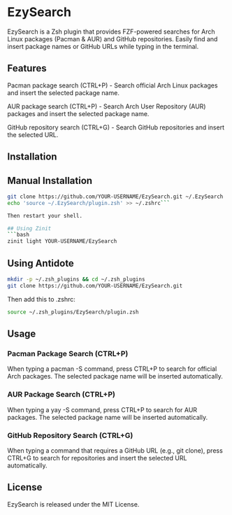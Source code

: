 # EzySearch

EzySearch is a Zsh plugin that provides FZF-powered searches for Arch Linux packages (Pacman & AUR) and GitHub repositories. Easily find and insert package names or GitHub URLs while typing in the terminal.

## Features

Pacman package search (CTRL+P) - Search official Arch Linux packages and insert the selected package name.

AUR package search (CTRL+P) - Search Arch User Repository (AUR) packages and insert the selected package name.

GitHub repository search (CTRL+G) - Search GitHub repositories and insert the selected URL.

## Installation

## Manual Installation

```bash
git clone https://github.com/YOUR-USERNAME/EzySearch.git ~/.EzySearch
echo 'source ~/.EzySearch/plugin.zsh' >> ~/.zshrc```

Then restart your shell.

## Using Zinit
```bash
zinit light YOUR-USERNAME/EzySearch
```
## Using Antidote
```bash
mkdir -p ~/.zsh_plugins && cd ~/.zsh_plugins
git clone https://github.com/YOUR-USERNAME/EzySearch.git
```
Then add this to .zshrc:
```bash
source ~/.zsh_plugins/EzySearch/plugin.zsh
``````
## Usage

### Pacman Package Search (CTRL+P)

When typing a pacman -S command, press CTRL+P to search for official Arch packages. The selected package name will be inserted automatically.

### AUR Package Search (CTRL+P)

When typing a yay -S command, press CTRL+P to search for AUR packages. The selected package name will be inserted automatically.

### GitHub Repository Search (CTRL+G)

When typing a command that requires a GitHub URL (e.g., git clone), press CTRL+G to search for repositories and insert the selected URL automatically.

## License

EzySearch is released under the MIT License.
